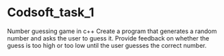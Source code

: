 # Codsoft_task_1
Number guessing game  in c++
Create a program that generates a random number and asks the
user to guess it. Provide feedback on whether the guess is too
high or too low until the user guesses the correct number.
